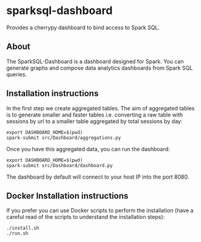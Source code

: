# sparksql-dashboard
Provides a cherrypy dashboard to bind access to Spark SQL.

## About
The SparkSQL-Dashboard is a dashboard designed for Spark. You can generate graphs and compose data analytics dashboards from Spark SQL queries.

## Installation instructions
In the first step we create aggregated tables. The aim of aggregated tables is to generate smaller and faster tables i.e. converting a raw table with sessions by url to a smaller table aggregated by total sessions by day:

    export DASHBOARD_HOME=$(pwd)
    spark-submit src/Dashboard/aggregations.py

Once you have this aggregated data, you can run the dashboard:

    export DASHBOARD_HOME=$(pwd)
    spark-submit src/Dashboard/dashboard.py

The dashboard by default will connect to your host IP into the port 8080.

## Docker Installation instructions
If you prefer you can use Docker scripts to perform the installation (have a careful
read of the scripts to understand the installation steps):

    ./install.sh
    ./run.sh
